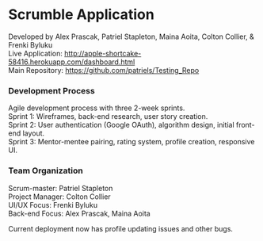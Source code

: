 # Scrumble Application
Developed by Alex Prascak, Patriel Stapleton, Maina Aoita, Colton Collier, & Frenki Byluku  
Live Application: http://apple-shortcake-58416.herokuapp.com/dashboard.html  
Main Repository: https://github.com/patriels/Testing_Repo  
  
### Development Process
Agile development process with three 2-week sprints.  
Sprint 1: Wireframes, back-end research, user story creation.  
Sprint 2: User authentication (Google OAuth), algorithm design, initial front-end layout.  
Sprint 3: Mentor-mentee pairing, rating system, profile creation, responsive UI.  
  
### Team Organization
Scrum-master: Patriel Stapleton  
Project Manager: Colton Collier  
UI/UX Focus: Frenki Byluku  
Back-end Focus: Alex Prascak, Maina Aoita  
  
  
Current deployment now has profile updating issues and other bugs.
